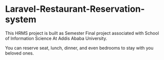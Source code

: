 # Laravel-Restaurant-Reservation-system
This HRMS project is built as Semester Final project associated with School of Information Science At Addis Ababa University.

You can reserve seat, lunch, dinner, and even bedrooms to stay with you beloved ones.
